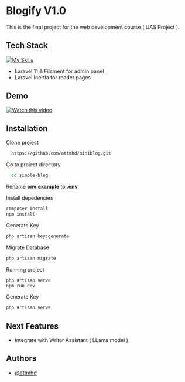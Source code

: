 
# Blogify V1.0

This is the final project for the web development course ( UAS Project ).

## Tech Stack

[![My Skills](https://skillicons.dev/icons?i=laravel,mysql,vite,tailwind)](https://skillicons.dev)

- Laravel 11 & Filament for admin panel
- Laravel Inertia for reader pages

## Demo

[![Watch this video](https://img.youtube.com/vi/MGL7Djz-oLc0.jpg)](https://www.youtube.com/watch?v=MGL7Djz-oLc)
## Installation

Clone project

```bash
  https://github.com/attmhd/miniblog.git
```
Go to project directory

```bash
  cd simple-blog
```
Rename **env.example** to **.env**

Install depedencies

```bash
composer install
npm install
```
Generate Key

```bash
php artisan key:generate
```    

Migrate Database
```bash
php artisan migrate
```

Running project

```bash
php artisan serve
npm run dev
```    

Generate Key

```bash
php artisan serve
```    

## Next Features
 - Integrate with Writer Assistant ( LLama model )
    
## Authors

- [@attmhd](https://github.com/attnmhd/)
